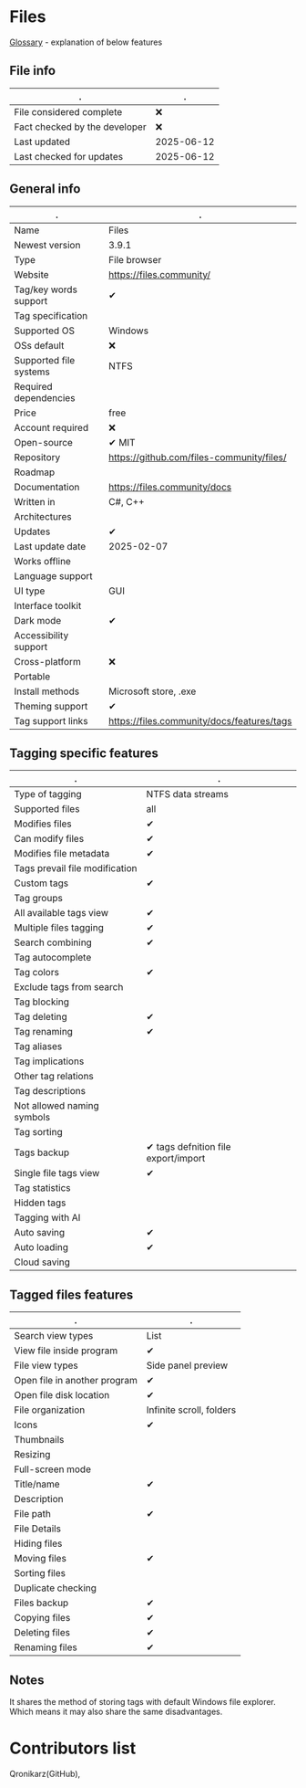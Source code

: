 # Files
[Glossary](glossary.md) - explanation of below features

## File info
. | . |
---|---
File considered complete | ❌
Fact checked by the developer | ❌
Last updated | 2025-06-12
Last checked for updates | 2025-06-12

## General info
. | . |
---|---
Name | Files
Newest version | 3.9.1
Type | File browser
Website | https://files.community/
Tag/key words support | ✔
Tag specification | 
Supported OS | Windows
OSs default | ❌
Supported file systems | NTFS
Required dependencies | 
Price | free
Account required | ❌
Open-source | ✔ MIT
Repository | https://github.com/files-community/files/
Roadmap | 
Documentation | https://files.community/docs
Written in | C#, C++
Architectures | 
Updates | ✔
Last update date | 2025-02-07
Works offline | 
Language support | 
UI type | GUI
Interface toolkit | 
Dark mode | ✔
Accessibility support | 
Cross-platform | ❌
Portable | 
Install methods | Microsoft store, .exe
Theming support | ✔
Tag support links | https://files.community/docs/features/tags

## Tagging specific features
. | . |
---|---
Type of tagging | NTFS data streams
Supported files | all
Modifies files | ✔
Can modify files | ✔
Modifies file metadata | ✔
Tags prevail file modification | 
Custom tags | ✔
Tag groups | 
All available tags view | ✔
Multiple files tagging | ✔
Search combining | ✔
Tag autocomplete | 
Tag colors | ✔
Exclude tags from search | 
Tag blocking | 
Tag deleting | ✔
Tag renaming | ✔
Tag aliases | 
Tag implications | 
Other tag relations | 
Tag descriptions | 
Not allowed naming symbols | 
Tag sorting | 
Tags backup | ✔ tags defnition file export/import
Single file tags view | ✔
Tag statistics | 
Hidden tags | 
Tagging with AI | 
Auto saving | ✔
Auto loading | ✔
Cloud saving | 

## Tagged files features
. | . |
---|---
Search view types | List
View file inside program | ✔
File view types | Side panel preview
Open file in another program | ✔
Open file disk location | ✔
File organization | Infinite scroll, folders
Icons | ✔
Thumbnails | 
Resizing | 
Full-screen mode | 
Title/name | ✔
Description |
File path | ✔
File Details | 
Hiding files | 
Moving files | ✔
Sorting files | 
Duplicate checking | 
Files backup | ✔
Copying files | ✔
Deleting files | ✔
Renaming files | ✔

## Notes
It shares the method of storing tags with default Windows file explorer. Which means it may also share the same disadvantages.

# Contributors list
Qronikarz(GitHub), 
